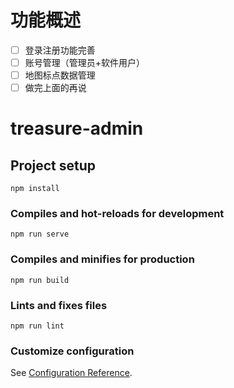 # 功能概述

- [ ] 登录注册功能完善
- [ ] 账号管理（管理员+软件用户）
- [ ] 地图标点数据管理
- [ ] 做完上面的再说

# treasure-admin

## Project setup
```
npm install
```

### Compiles and hot-reloads for development
```
npm run serve
```

### Compiles and minifies for production
```
npm run build
```

### Lints and fixes files
```
npm run lint
```

### Customize configuration
See [Configuration Reference](https://cli.vuejs.org/config/).
